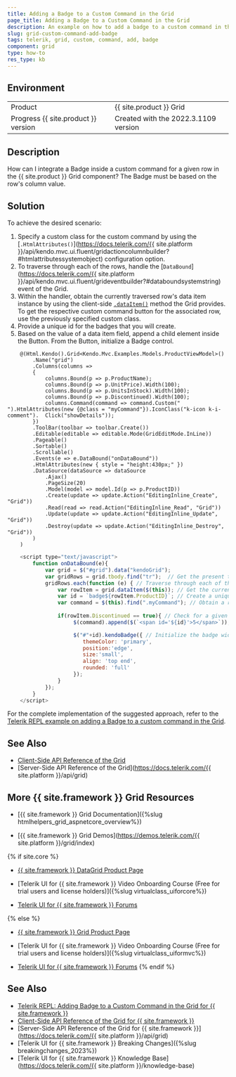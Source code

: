 ```yaml
---
title: Adding a Badge to a Custom Command in the Grid
page_title: Adding a Badge to a Custom Command in the Grid
description: An example on how to add a badge to a custom command in the {{ site.product }} Grid.
slug: grid-custom-command-add-badge
tags: telerik, grid, custom, command, add, badge
component: grid
type: how-to
res_type: kb
---
```


## Environment

<table>
 <tr>
  <td>Product</td>
  <td>{{ site.product }} Grid</td>
 </tr>
 <tr>
  <td>Progress {{ site.product }} version</td>
  <td>Created with the 2022.3.1109 version</td>
 </tr>
</table>

## Description

How can I integrate a Badge inside a custom command for a given row in the {{ site.product }} Grid component? The Badge must be based on the row's column value.


## Solution

To achieve the desired scenario:

1. Specify a custom class for the custom command by using the [`.HtmlAttributes()`](https://docs.telerik.com/{{ site.platform }}/api/kendo.mvc.ui.fluent/gridactioncolumnbuilder?#htmlattributessystemobject) configuration option.
1. To traverse through each of the rows, handle the [`DataBound`](https://docs.telerik.com/{{ site.platform }}/api/kendo.mvc.ui.fluent/grideventbuilder?#databoundsystemstring) event of the Grid.
1. Within the handler, obtain the currently traversed row's data item instance by using the client-side [`.dataItem()`](https://docs.telerik.com/kendo-ui/api/javascript/ui/grid/methods/dataitem) method the Grid provides. To get the respective custom command button for the associated row, use the previously specified custom class.
1. Provide a unique id for the badges that you will create.
1. Based on the value of a data item field, append a child element inside the Button. From the Button, initialize a Badge control. 

```Index.cshtml
    @(Html.Kendo().Grid<Kendo.Mvc.Examples.Models.ProductViewModel>()
        .Name("grid")
        .Columns(columns =>
        {
            columns.Bound(p => p.ProductName);
            columns.Bound(p => p.UnitPrice).Width(100);
            columns.Bound(p => p.UnitsInStock).Width(100);
            columns.Bound(p => p.Discontinued).Width(100);
            columns.Command(command => command.Custom(" ").HtmlAttributes(new {@class = "myCommand"}).IconClass("k-icon k-i-comment").  Click("showDetails"));
        })
        .ToolBar(toolbar => toolbar.Create())
        .Editable(editable => editable.Mode(GridEditMode.InLine))
        .Pageable()
        .Sortable()
        .Scrollable()
        .Events(e => e.DataBound("onDataBound"))
        .HtmlAttributes(new { style = "height:430px;" })
        .DataSource(dataSource => dataSource
            .Ajax()
            .PageSize(20)
            .Model(model => model.Id(p => p.ProductID))
            .Create(update => update.Action("EditingInline_Create", "Grid"))
            .Read(read => read.Action("EditingInline_Read", "Grid"))
            .Update(update => update.Action("EditingInline_Update", "Grid"))
            .Destroy(update => update.Action("EditingInline_Destroy", "Grid"))
        )
    )
```
```Script.js
    <script type="text/javascript">
        function onDataBound(e){
            var grid = $("#grid").data("kendoGrid");
            var gridRows = grid.tbody.find("tr");  // Get the present table rows from the Grid.
            gridRows.each(function (e) { // Traverse through each of the Grid rows.
                var rowItem = grid.dataItem($(this)); // Get the current data item instance.
                var id = `badge${rowItem.ProductID}`; // Create a unique id for the badge that will be created.
                var command = $(this).find(".myCommand"); // Obtain a reference of the custom command button for the respective row.
                
                if(rowItem.Discontinued == true){ // Check for a given field's value.
                     $(command).append($(`<span id='${id}'>5</span>`)); // Append a child element.

                     $("#"+id).kendoBadge({ // Initialize the badge widget to the previously appended child while passing the unique id.
                        themeColor: 'primary',
                        position:'edge',
                        size:'small',
                        align: 'top end',
                        rounded: 'full'
                     });
                }
            });
        }
    </script>
```

For the complete implementation of the suggested approach, refer to the [Telerik REPL example on adding a Badge to a custom command in the Grid](https://netcorerepl.telerik.com/cGlQvqvR164D3E7V21).

## See Also

* [Client-Side API Reference of the Grid](https://docs.telerik.com/kendo-ui/api/javascript/ui/grid)
* [Server-Side API Reference of the Grid](https://docs.telerik.com/{{ site.platform }}/api/grid)


## More {{ site.framework }} Grid Resources

* [{{ site.framework }} Grid Documentation]({%slug htmlhelpers_grid_aspnetcore_overview%})

* [{{ site.framework }} Grid Demos](https://demos.telerik.com/{{ site.platform }}/grid/index)

{% if site.core %}
* [{{ site.framework }} DataGrid Product Page](https://www.telerik.com/aspnet-core-ui/grid)

* [Telerik UI for {{ site.framework }} Video Onboarding Course (Free for trial users and license holders)]({%slug virtualclass_uiforcore%})

* [Telerik UI for {{ site.framework }} Forums](https://www.telerik.com/forums/aspnet-core-ui)

{% else %}
* [{{ site.framework }} Grid Product Page](https://www.telerik.com/aspnet-mvc/grid)

* [Telerik UI for {{ site.framework }} Video Onboarding Course (Free for trial users and license holders)]({%slug virtualclass_uiformvc%})

* [Telerik UI for {{ site.framework }} Forums](https://www.telerik.com/forums/aspnet-mvc)
{% endif %}

## See Also

* [Telerik REPL: Adding Badge to a Custom Command in the Grid for {{ site.framework }}](https://netcorerepl.telerik.com/cGlQvqvR164D3E7V21)
* [Client-Side API Reference of the Grid for {{ site.framework }}](https://docs.telerik.com/kendo-ui/api/javascript/ui/grid)
* [Server-Side API Reference of the Grid for {{ site.framework }}](https://docs.telerik.com/{{ site.platform }}/api/grid)
* [Telerik UI for {{ site.framework }} Breaking Changes]({%slug breakingchanges_2023%})
* [Telerik UI for {{ site.framework }} Knowledge Base](https://docs.telerik.com/{{ site.platform }}/knowledge-base)
